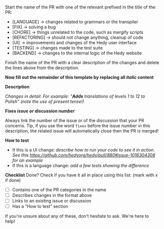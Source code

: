 Start the name of the PR with one of the relevant prefixed in the title of the PR:

* [LANGUAGE] -> changes related to grammars or the transpiler
* [FIX] -> solving a bug
* [CHORE] -> things unrelated to the code, such as mergify scripts
* [REFACTORING] -> should not change anything, cleanup of code
* [UI] -> improvements and changes of the Hedy user interface
* [TESTING] -> changes made to the test suite
* [BACKEND] -> changes to the internal logic of the Hedy website

Finish the name of the PR with a clear description of the changes and delete the lines above from the description.

**Now fill out the remainder of this template by replacing all _italic_ content**

**Description**

_Changes in detail. For example: "**Adds** translations of levels 1 to 12 to Polish" (note the use of present tense!)_

**Fixes _issue or discussion number_**

Always link the number of the issue or of the discussion that your PR concerns.
Tip, if you use the word `fixes` before the issue number in this description, the related issue will automatically close then the PR is merged!

**How to test**

* If this is a UI change: _describe how to run your code to see it in action. See this https://github.com/hedyorg/hedy/pull/880#issue-1016304308 for an example_
* If this is a language change: _add a few tests showing the difference_

**Checklist**
Done? Check if you have it all in place using this list: (mark with x if done)

- [ ] Contains one of the PR categories in the name
- [ ] Describes changes in the format above
- [ ] Links to an existing issue or discussion
- [ ] Has a "How to test" section

If you're unsure about any of these, don't hesitate to ask. We're here to help!
